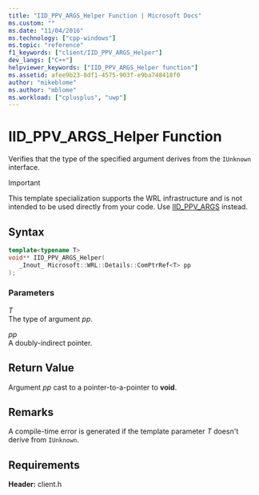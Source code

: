 ```yaml
---
title: "IID_PPV_ARGS_Helper Function | Microsoft Docs"
ms.custom: ""
ms.date: "11/04/2016"
ms.technology: ["cpp-windows"]
ms.topic: "reference"
f1_keywords: ["client/IID_PPV_ARGS_Helper"]
dev_langs: ["C++"]
helpviewer_keywords: ["IID_PPV_ARGS_Helper function"]
ms.assetid: afee9b23-8df1-4575-903f-e9ba748418f0
author: "mikeblome"
ms.author: "mblome"
ms.workload: ["cplusplus", "uwp"]
---
```

# IID_PPV_ARGS_Helper Function

Verifies that the type of the specified argument derives from the `IUnknown` interface.

> [!IMPORTANT]
> This template specialization supports the WRL infrastructure and is not intended to be used directly from your code. Use [IID_PPV_ARGS](https://msdn.microsoft.com/library/windows/desktop/ee330727.aspx) instead.

## Syntax

```cpp
template<typename T>
void** IID_PPV_ARGS_Helper(
   _Inout_ Microsoft::WRL::Details::ComPtrRef<T> pp
);
```

### Parameters

*T*  
The type of argument *pp*.

*pp*  
A doubly-indirect pointer.

## Return Value

Argument *pp* cast to a pointer-to-a-pointer to **void**.

## Remarks

A compile-time error is generated if the template parameter *T* doesn't derive from `IUnknown`.

## Requirements

**Header:** client.h

